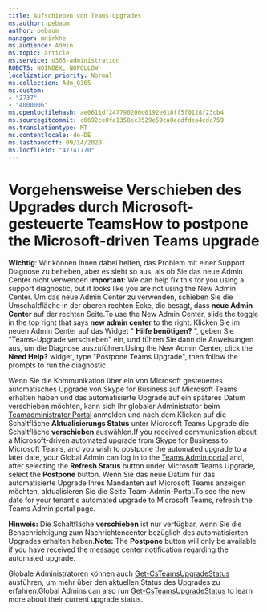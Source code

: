 ```yaml
---
title: Aufschieben von Teams-Upgrades
ms.author: pebaum
author: pebaum
manager: mnirkhe
ms.audience: Admin
ms.topic: article
ms.service: o365-administration
ROBOTS: NOINDEX, NOFOLLOW
localization_priority: Normal
ms.collection: Adm_O365
ms.custom:
- "2737"
- "4000006"
ms.openlocfilehash: ae0611df247790200d0192e018ff5f0128f23cb4
ms.sourcegitcommit: c6692ce0fa1358ec3529e59ca0ecdfdea4cdc759
ms.translationtype: MT
ms.contentlocale: de-DE
ms.lasthandoff: 09/14/2020
ms.locfileid: "47741770"
---
```

# <a name="how-to-postpone-the-microsoft-driven-teams-upgrade"></a><span data-ttu-id="d11f2-102">Vorgehensweise Verschieben des Upgrades durch Microsoft-gesteuerte Teams</span><span class="sxs-lookup"><span data-stu-id="d11f2-102">How to postpone the Microsoft-driven Teams upgrade</span></span>

<span data-ttu-id="d11f2-103">**Wichtig**: Wir können Ihnen dabei helfen, das Problem mit einer Support Diagnose zu beheben, aber es sieht so aus, als ob Sie das neue Admin Center nicht verwenden.</span><span class="sxs-lookup"><span data-stu-id="d11f2-103">**Important**: We can help fix this for you using a support diagnostic, but it looks like you are not using the New Admin Center.</span></span> <span data-ttu-id="d11f2-104">Um das neue Admin Center zu verwenden, schieben Sie die Umschaltfläche in der oberen rechten Ecke, die besagt, dass **neue Admin Center** auf der rechten Seite.</span><span class="sxs-lookup"><span data-stu-id="d11f2-104">To use the New Admin Center, slide the toggle in the top right that says **new admin center** to the right.</span></span> <span data-ttu-id="d11f2-105">Klicken Sie im neuen Admin Center auf das Widget " **Hilfe benötigen?** ", geben Sie "Teams-Upgrade verschieben" ein, und führen Sie dann die Anweisungen aus, um die Diagnose auszuführen.</span><span class="sxs-lookup"><span data-stu-id="d11f2-105">Using the New Admin Center, click the **Need Help?** widget, type "Postpone Teams Upgrade", then follow the prompts to run the diagnostic.</span></span>

<span data-ttu-id="d11f2-106">Wenn Sie die Kommunikation über ein von Microsoft gesteuertes automatisches Upgrade von Skype for Business auf Microsoft Teams erhalten haben und das automatisierte Upgrade auf ein späteres Datum verschieben möchten, kann sich Ihr globaler Administrator beim [Teamadministrator Portal](https://admin.teams.microsoft.com/dashboard) anmelden und nach dem Klicken auf die Schaltfläche **Aktualisierungs Status** unter Microsoft Teams Upgrade die Schaltfläche **verschieben** auswählen.</span><span class="sxs-lookup"><span data-stu-id="d11f2-106">If you received communication about a Microsoft-driven automated upgrade from Skype for Business to Microsoft Teams, and you wish to postpone the automated upgrade to a later date, your Global Admin can log in to the [Teams Admin portal](https://admin.teams.microsoft.com/dashboard) and, after selecting the **Refresh Status** button under Microsoft Teams Upgrade, select the **Postpone** button.</span></span> <span data-ttu-id="d11f2-107">Wenn Sie das neue Datum für das automatisierte Upgrade Ihres Mandanten auf Microsoft Teams anzeigen möchten, aktualisieren Sie die Seite Team-Admin-Portal.</span><span class="sxs-lookup"><span data-stu-id="d11f2-107">To see the new date for your tenant's automated upgrade to Microsoft Teams, refresh the Teams Admin portal page.</span></span>

<span data-ttu-id="d11f2-108">**Hinweis:** Die Schaltfläche **verschieben** ist nur verfügbar, wenn Sie die Benachrichtigung zum Nachrichtencenter bezüglich des automatisierten Upgrades erhalten haben.</span><span class="sxs-lookup"><span data-stu-id="d11f2-108">**Note:** The **Postpone** button will only be available if you have received the message center notification regarding the automated upgrade.</span></span> 

<span data-ttu-id="d11f2-109">Globale Administratoren können auch [Get-CsTeamsUpgradeStatus](https://docs.microsoft.com/powershell/module/skype/get-csteamsupgradestatus?view=skype-ps) ausführen, um mehr über den aktuellen Status des Upgrades zu erfahren.</span><span class="sxs-lookup"><span data-stu-id="d11f2-109">Global Admins can also run [Get-CsTeamsUpgradeStatus](https://docs.microsoft.com/powershell/module/skype/get-csteamsupgradestatus?view=skype-ps) to learn more about their current upgrade status.</span></span>
